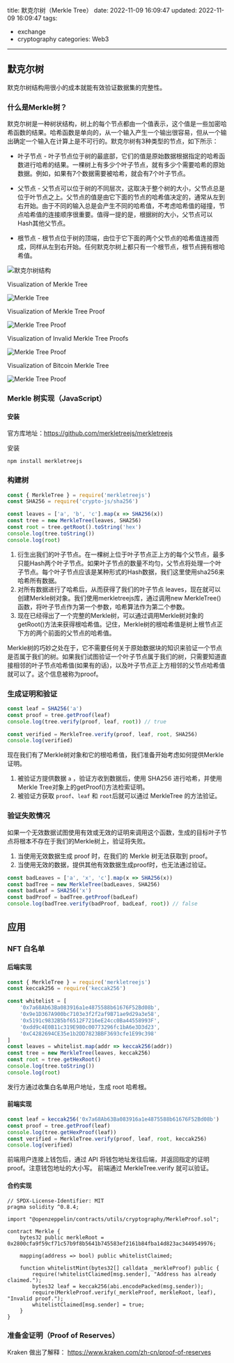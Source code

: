 title: 默克尔树（Merkle Tree）
date: 2022-11-09 16:09:47
updated: 2022-11-09 16:09:47
tags:
- exchange
- cryptography
categories: Web3
---

## 默克尔树

默克尔树结构用很小的成本就能有效验证数据集的完整性。

### 什么是Merkle树？

默克尔树是一种树状结构，树上的每个节点都由一个值表示，这个值是一些加密哈希函数的结果。哈希函数是单向的，从一个输入产生一个输出很容易，但从一个输出确定一个输入在计算上是不可行的。默克尔树有3种类型的节点，如下所示：

* 叶子节点 - 叶子节点位于树的最底部，它们的值是原始数据根据指定的哈希函数进行哈希的结果。一棵树上有多少个叶子节点，就有多少个需要哈希的原始数据。例如，如果有7个数据需要被哈希，就会有7个叶子节点。

* 父节点 - 父节点可以位于树的不同层次，这取决于整个树的大小，父节点总是位于叶节点之上。父节点的值是由它下面的节点的哈希值决定的，通常从左到右开始。由于不同的输入总是会产生不同的哈希值，不考虑哈希值的碰撞，节点哈希值的连接顺序很重要。值得一提的是，根据树的大小，父节点可以Hash其他父节点。

* 根节点 - 根节点位于树的顶端，由位于它下面的两个父节点的哈希值连接而成，同样从左到右开始。任何默克尔树上都只有一个根节点，根节点拥有根哈希值。

![默克尔树结构](2880.webp)

<!--more-->

Visualization of Merkle Tree

![Merkle Tree](43616375-15330c32-9671-11e8-9057-6e61c312c856.png)

Visualization of Merkle Tree Proof

![Merkle Tree Proof](43616387-27ec860a-9671-11e8-9f3f-0b871a6581a6.png)

Visualization of Invalid Merkle Tree Proofs

![Merkle Tree Proof](43616398-33e20584-9671-11e8-9f62-9f48ce412898.png)

Visualization of Bitcoin Merkle Tree

![Merkle Tree Proof](43616417-46d3293e-9671-11e8-81c3-8cdf7f8ddd77.png)

### Merkle 树实现（JavaScript）

#### 安装

官方库地址：https://github.com/merkletreejs/merkletreejs

安装

```shell
npm install merkletreejs
```

### 构建树

```javascript
const { MerkleTree } = require('merkletreejs')
const SHA256 = require('crypto-js/sha256')

const leaves = ['a', 'b', 'c'].map(x => SHA256(x))
const tree = new MerkleTree(leaves, SHA256)
const root = tree.getRoot().toString('hex')
console.log(tree.toString())
console.log(root)
```

1. 衍生出我们的叶子节点。在一棵树上位于叶子节点正上方的每个父节点，最多只能Hash两个叶子节点。如果叶子节点的数量不均匀，父节点将处理一个叶子节点。每个叶子节点应该是某种形式的Hash数据，我们这里使用sha256来哈希所有数据。
2. 对所有数据进行了哈希后，从而获得了我们的叶子节点 leaves，现在就可以创建Merkle树对象。我们使用merkletreejs库，通过调用new MerkleTree()函数，将叶子节点作为第一个参数，哈希算法作为第二个参数。
3. 现在已经得出了一个完整的Merkle树，可以通过调用Merkle树对象的getRoot()方法来获得根哈希值。记住，Merkle树的根哈希值是树上根节点正下方的两个前面的父节点的哈希值。

Merkle树的巧妙之处在于，它不需要任何关于原始数据块的知识来验证一个节点是否属于我们的树。如果我们试图验证一个叶子节点属于我们的树，只需要知道直接相邻的叶子节点哈希值(如果有的话)，以及叶子节点正上方相邻的父节点哈希值就可以了。这个信息被称为proof。

### 生成证明和验证

```javascript
const leaf = SHA256('a')
const proof = tree.getProof(leaf)
console.log(tree.verify(proof, leaf, root)) // true

const verified = MerkleTree.verify(proof, leaf, root, SHA256)
console.log(verified)
```

现在我们有了Merkle树对象和它的根哈希值，我们准备开始考虑如何提供Merkle证明。

1. 被验证方提供数据 `a` ，验证方收到数据后，使用 SHA256 进行哈希，并使用Merkle Tree对象上的getProof()方法检索证明。
2. 被验证方获取 `proof`、`leaf` 和 `root`后就可以通过 MerkleTree 的方法验证。

### 验证失败情况
如果一个无效数据试图使用有效或无效的证明来调用这个函数，生成的目标叶子节点将根本不存在于我们的Merkle树上，验证将失败。
1. 当使用无效数据生成 proof 时，在我们的 Merkle 树无法获取到 proof。
2. 当使用无效的数据，提供其他有效数据生成proof时，也无法通过验证。

```javascript
const badLeaves = ['a', 'x', 'c'].map(x => SHA256(x))
const badTree = new MerkleTree(badLeaves, SHA256)
const badLeaf = SHA256('x')
const badProof = badTree.getProof(badLeaf)
console.log(badTree.verify(badProof, badLeaf, root)) // false
```

## 应用

### NFT 白名单

#### 后端实现
```javascript
const { MerkleTree } = require('merkletreejs')
const keccak256 = require('keccak256')

const whitelist = [
    '0x7a68Ab63Ba083916a1e4875588b61676F52Bd08b',
    '0x9e1D367A900bc7103e3f2f2af9B71ae9d29a3e58',
    '0x5191c9832B5bf6512F7216eE24cc0Ba44558993F',
    '0xdd9c4E0B11c319E980c00773296fc1bA6e3D3d23',
    '0xC4282694CE35e1b2DD7823BBF3693cfe1E99c398'
]
const leaves = whitelist.map(addr => keccak256(addr))
const tree = new MerkleTree(leaves, keccak256)
const root = tree.getHexRoot()
console.log(tree.toString())
console.log(root)
```
发行方通过收集白名单用户地址，生成 root 哈希根。

#### 前端实现

```javascript
const leaf = keccak256('0x7a68Ab63Ba083916a1e4875588b61676F52Bd08b')
const proof = tree.getProof(leaf)
console.log(tree.getHexProof(leaf))
const verified = MerkleTree.verify(proof, leaf, root, keccak256)
console.log(verified)
```

前端用户连接上钱包后，通过 API 将钱包地址发往后端，并返回指定的证明 proof。注意钱包地址的大小写。
前端通过 MerkleTree.verify 就可以验证。

#### 合约实现

```solidity
// SPDX-License-Identifier: MIT
pragma solidity ^0.8.4;

import "@openzeppelin/contracts/utils/cryptography/MerkleProof.sol";

contract Merkle {
    bytes32 public merkleRoot = 0x2800cfa9f59cf71c57b9f8b5641b745583ef2161b84fba14d823ac3449549976;
    
    mapping(address => bool) public whitelistClaimed;

    function whitelistMint(bytes32[] calldata _merkleProof) public {
        require(!whitelistClaimed[msg.sender], "Address has already claimed.");
        bytes32 leaf = keccak256(abi.encodePacked(msg.sender));
        require(MerkleProof.verify(_merkleProof, merkleRoot, leaf), "Invalid proof.");
        whitelistClaimed[msg.sender] = true;
    }
}
```

### 准备金证明（Proof of Reserves）

Kraken 做出了解释： https://www.kraken.com/zh-cn/proof-of-reserves